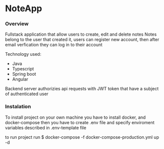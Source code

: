 # NoteApp


### Overview
Fullstack application that allow users to create, edit and delete notes
Notes belong to the user that created it, users can register new account, then after email verfication they can log in to their account

Technology used:
  * Java
  * Typescript
  * Spring boot
  * Angular

Backend server authorizies api requests with JWT token that have a subject of authenticated user

### Instalation

To install project on your own machine you have to install docker, and docker-compose
then you have to create .env file and specify enviroment variables described in .env-template file

to run project run
$ docker-compose -f docker-compose-production.yml up -d


